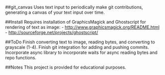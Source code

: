 ##git_canvas
Uses text input to periodically make git contributions, generating a canvas of your text input over time.

##Install
Requires installation of GraphicsMagick and Ghostscript for rendering of text as image:
    - http://www.graphicsmagick.org/README.html
    - http://sourceforge.net/projects/ghostscript/

##ToDo
Finish converting text to image, reading bytes, and converting to grayscale (1-4).
Finish git integration for adding and pushing commits.
Incorporate async library to incorporate waits for async reading bytes and repo functions.

##Notes
This project is provided for educational purposes.


